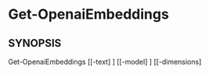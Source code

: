 ﻿---
external help file: powershai-help.xml
schema: 2.0.0
powershai: true
---

# Get-OpenaiEmbeddings

## SYNOPSIS <!--!= @#Synop !-->
Get-OpenaiEmbeddings [[-text] <Object>] [[-model] <Object>] [[-dimensions] <Object>] [<CommonParameters>]

## SYNTAX <!--!= @#Syntax !-->

```
Get-OpenaiEmbeddings [<CommonParameters>]
```

## PARAMETERS <!--!= @#Params !-->

### -dimensions
Parameter Set: (All)
Type: Object
Aliases:
Accepted Values:
Required: false
Position: 2
Default Value:
Accept pipeline input: false
Accept wildcard characters:

```yml
Parameter Set: (All)
Type: 
Aliases: 
Accepted Values: 
Required: false
Position: named
Default Value: Aucun
Accept pipeline input: false
Accept wildcard characters: false
```

### -model
Parameter Set: (All)
Type: Object
Aliases:
Accepted Values:
Required: false
Position: 1
Default Value:
Accept pipeline input: false
Accept wildcard characters:

```yml
Parameter Set: (All)
Type: 
Aliases: 
Accepted Values: 
Required: false
Position: named
Default Value: Aucun
Accept pipeline input: false
Accept wildcard characters: false
```

### -text
Parameter Set: (All)
Type: Object
Aliases:
Accepted Values:
Required: false
Position: 0
Default Value:
Accept pipeline input: false
Accept wildcard characters:

```yml
Parameter Set: (All)
Type: 
Aliases: 
Accepted Values: 
Required: false
Position: named
Default Value: Aucun
Accept pipeline input: false
Accept wildcard characters: false
```


<!--PowershaiAiDocBlockStart-->
_Traduit automatiquement en utilisant PowershAI et IA._
<!--PowershaiAiDocBlockEnd-->
